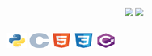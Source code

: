 
<p align="center">
  <img height="180em" src="https://github-readme-stats.vercel.app/api?username=gui100O&show_icons=true&theme=shadowhead&hide_border=true&bg_color=00000000&title_color=f#add8e6 &icon_color=ff1a1a&text_color=ffffff" />
  <img height="160em" src="https://github-readme-stats.vercel.app/api/top-langs/?username=gui100O&theme=shadowhead&layout=compact&hide_border=true&bg_color=00000000&title_color=#add8e6&text_color=ffffff" />
</p>


<div style="display: inline_block"><br>

  <img align="center"  height="30" width="40" src="https://raw.githubusercontent.com/devicons/devicon/master/icons/python/python-original.svg">
  <img align="center"  height="30" width="40" src="https://raw.githubusercontent.com/devicons/devicon/master/icons/c/c-original.svg">      
  <img align="center"  height="30" width="40" src="https://raw.githubusercontent.com/devicons/devicon/master/icons/html5/html5-original.svg">
  <img align="center"  height="30" width="40" src="https://raw.githubusercontent.com/devicons/devicon/master/icons/css3/css3-original.svg">
  <img align="center"  height="30" width="40" src="https://raw.githubusercontent.com/devicons/devicon/master/icons/csharp/csharp-original.svg">
</div>

